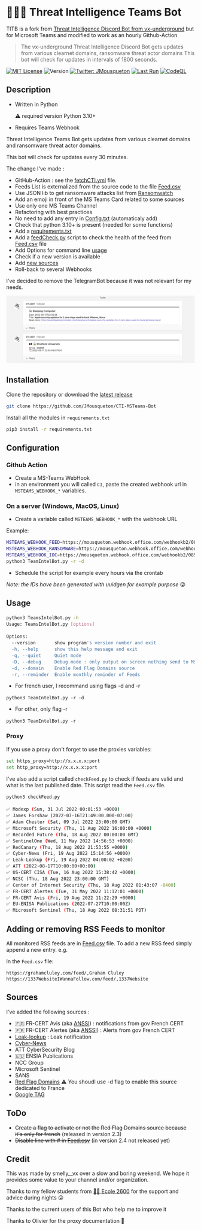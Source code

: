 # 🏴‍☠️🤖 Threat Intelligence Teams Bot

TITB is a fork from [Threat Intelligence Discord Bot from vx-underground](https://github.com/vxunderground/ThreatIntelligenceDiscordBot/) but for Microsoft Teams and modified to work as an hourly Github-Action

> The vx-underground Threat Intelligence Discord Bot gets updates from various clearnet domains, ransomware threat actor domains This bot will check for updates in intervals of 1800 seconds.

[![MIT License](https://img.shields.io/badge/License-MIT-yellow.svg)](LICENSE) ![Version](https://img.shields.io/badge/version-3.0.0-blue.svg)  [![Twitter: JMousqueton](https://img.shields.io/twitter/follow/JMousqueton.svg?style=social)](https://twitter.com/JMousqueton) [![Last Run](https://github.com/JMousqueton/CTI-MSTeams-Bot/actions/workflows/fetchCTI.yml/badge.svg)](.github/workflows/fetchCTI.yml)  [![CodeQL](https://github.com/JMousqueton/CTI-MSTeams-Bot/actions/workflows/codeql-analysis.yml/badge.svg)](.github/workflows/codeql-analysis.yml)

## Description

* Written in Python

   ⚠️ required version Python 3.10+
* Requires Teams Webhook

Threat Intelligence Teams Bot gets updates from various clearnet domains and ransomware threat actor domains.

This bot will check for updates every 30 minutes.

The change I've made :

* GitHub-Action : see the [fetchCTI.yml](.github/workflows/fetchCTI.yml) file.
* Feeds List is externalized from the source code to the file [Feed.csv](Feed.csv)
* Use JSON lib to get ransomware attacks list from [Ransomwatch](https://ransomwatch.mousqueton.io)
* Add an emoji in front of the MS Teams Card related to some sources
* Use only one MS Teams Channel
* Refactoring with best practices
* No need to add any entry in [Config.txt](Config.txt) (automaticaly add)
* Check that python 3.10+ is present (needed for some functions)
* Add a [requirements.txt](requirements.txt)
* Add a [feedCheck.py](checkFeed.py) script to check the health of the feed from [Feed.csv](Feed.csv) file
* Add Options for command line [usage](#usage)
* Check if a new version is available
* Add [new sources](#sources)
* Roll-back to several Webhooks 

I've decided to remove the TelegramBot because it was not relevant for my needs.

![](Screenshot.png)

## Installation

Clone the repository or download the [latest release](https://github.com/JMousqueton/CTI-MSTeams-Bot/releases/latest)

```bash
git clone https://github.com/JMousqueton/CTI-MSTeams-Bot
```

Install all the modules in ```requirements.txt```

```bash
pip3 install -r requirements.txt
```

## Configuration

### Github Action

* Create a MS-Teams WebHook  
* in an environment you will called `CI`, paste the created webhook url in `MSTEAMS_WEBHOOK_*` variables.

### On a server (Windows, MacOS, Linux)

* Create a variable called ```MSTEAMS_WEBHOOK_*``` with the webhook URL

Example:

```bash
MSTEAMS_WEBHOOK_FEED=https://mousqueton.webhook.office.com/webhookb2/08589F1C-EEA2-4C92-A08B-66E59692FDE3/IncomingWebhook/3DEFFDD9-F3A8-4351-BDA7-142FAFB7473A
MSTEAMS_WEBHOOK_RANSOMWARE=https://mousqueton.webhook.office.com/webhookb2/08589F1C-EEA2-4C92-A08B-66E59692FDE3/IncomingWebhook/3DEFFDD9-F3A8-4351-BDA7-142FAFB7473A
MSTEAMS_WEBHOOK_IOC=https://mousqueton.webhook.office.com/webhookb2/08589F1C-EEA2-4C92-A08B-66E59692FDE3/IncomingWebhook/3DEFFDD9-F3A8-4351-BDA7-142FAFB7473A
python3 TeamIntelBot.py -r -d 
```

* Schedule the script for example every hours via the crontab

*Note: the IDs have been generated with uuidgen for example purpose* 😛

## Usage

```bash
python3 TeamsIntelBot.py -h
Usage: TeamsIntelBot.py [options]

Options:
  --version       show program's version number and exit
  -h, --help      show this help message and exit
  -q, --quiet     Quiet mode
  -D, --debug     Debug mode : only output on screen nothing send to MS Teams
  -d, --domain    Enable Red Flag Domains source
  -r, --reminder  Enable monthly reminder of Feeds
```

- For french user, I recommand using flags -d and -r

```python3 TeamIntelBot.py -r -d```

- For other, only flag -r

```python3 TeamIntelBot.py -r```

### Proxy

If you use a proxy don't forget to use the proxies variables:

```bash
set https_proxy=http://x.x.x.x:port
set http_proxy=http://x.x.x.x:port
```

I've also add a script called ```checkFeed.py``` to check if feeds are valid and what is the last published date. This script read the ```Feed.csv``` file.

```bash
python3 checkFeed.py 

✅ Modexp (Sun, 31 Jul 2022 00:01:53 +0000)
✅ James Forshaw (2022-07-16T21:49:00.000-07:00)
✅ Adam Chester (Sat, 09 Jul 2022 23:00:00 GMT)
✅ Microsoft Security (Thu, 11 Aug 2022 16:00:00 +0000)
✅ Recorded Future (Thu, 18 Aug 2022 00:00:00 GMT)
✅ SentinelOne (Wed, 11 May 2022 14:56:53 +0000)
✅ RedCanary (Thu, 18 Aug 2022 21:53:55 +0000)
✅ Cyber-News (Fri, 19 Aug 2022 15:14:56 +0000)
✅ Leak-Lookup (Fri, 19 Aug 2022 04:00:02 +0200)
✅ ATT (2022-08-17T10:00:00+00:00)
✅ US-CERT CISA (Tue, 16 Aug 2022 15:38:42 +0000)
✅ NCSC (Thu, 18 Aug 2022 23:00:00 GMT)
✅ Center of Internet Security (Thu, 18 Aug 2022 01:43:07 -0400)
✅ FR-CERT Alertes (Tue, 31 May 2022 11:12:01 +0000)
✅ FR-CERT Avis (Fri, 19 Aug 2022 11:22:29 +0000)
✅ EU-ENISA Publications (2022-07-27T10:00:00Z)
✅ Microsoft Sentinel (Thu, 18 Aug 2022 08:31:51 PDT)
```

## Adding or removing RSS Feeds to monitor
All monitored RSS feeds are in [Feed.csv](Feed.csv) file. To add a new RSS feed simply append a new entry. e.g.

In the ```Feed.csv``` file:

```text
https://grahamcluley.com/feed/,Graham Cluley
https://1337WebsiteIWannaFollow.com/feed/,1337Website
```

## Sources

I've added the following sources :

* 🇫🇷 FR-CERT Avis (aka [ANSSI](https://www.ssi.gouv.fr/)) : notifications from gov French CERT
* 🇫🇷 FR-CERT Alertes (aka [ANSSI](https://www.ssi.gouv.fr/)) : Alerts from gov French CERT
* [Leak-lookup](https://leak-lookup.com/) : Leak notification
* [Cyber-News](https://www.cyber-news.fr)
* ATT CyberSecurity Blog
* 🇪🇺 ENSIA Publications
* NCC Group
* Microsoft Sentinel
* SANS
* [Red Flag Domains](https://red.flag.domains/) ⚠️ You shoudl use -d flag to enable this source dedicated to France
* [Google TAG](https://blog.google/threat-analysis-group/)  

## ToDo

* ~~Create a flag to activate or not the Red Flag Domains source because it's only for french~~ (released in version 2.3)
* ~~Disable line with # in [Feed.csv](Feed.csv)~~ (in version 2.4 not released yet)

## Credit

This was made by smelly__vx over a slow and boring weekend. We hope it provides some value to your channel and/or organization.

Thanks to my fellow students from [🏴‍☠️ Ecole 2600](https://www.ecole2600.com) for the support and advice during nights 😛

Thanks to the current users of this Bot who help me to improve it

Thanks to Olivier for the proxy documentation 🍻
